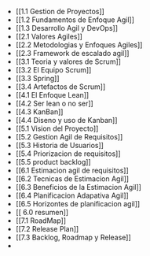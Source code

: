 - [[1.1 Gestion de Proyectos]]
- [[1.2 Fundamentos de Enfoque Agil]]
- [[1.3 Desarrollo Agil y DevOps]]
- [[2.1 Valores Agiles]]
- [[2.2 Metodologias y Enfoques Agiles]]
- [[2.3 Framework de escalado agil]]
- [[3.1 Teoria y valores de Scrum]]
- [[3.2 El Equipo Scrum]]
- [[3.3 Spring]]
- [[3.4 Artefactos de Scrum]]
- [[4.1 El Enfoque Lean]]
- [[4.2 Ser lean o no ser]]
- [[4.3 KanBan]]
- [[4.4 Diseno y uso de Kanban]]
- [[5.1 Vision del Proyecto]]
- [[5.2 Gestion Agil de Requisitos]]
- [[5.3 Historia de Usuarios]]
- [[5.4 Priorizacion de requisitos]]
- [[5.5 product backlog]]
- [[6.1 Estimacion agil de requisitos]]
- [[6.2 Tecnicas de Estimacion Agil]]
- [[6.3 Beneficios de la Estimacion Agil]]
- [[6.4 Planificacion Adapativa Agil]]
- [[6.5 Horizontes de planificacion agil]]
- [[ 6.0 resumen]]
- [[7.1 RoadMap]]
- [[7.2 Release Plan]]
- [[7.3 Backlog, Roadmap y Release]]
-